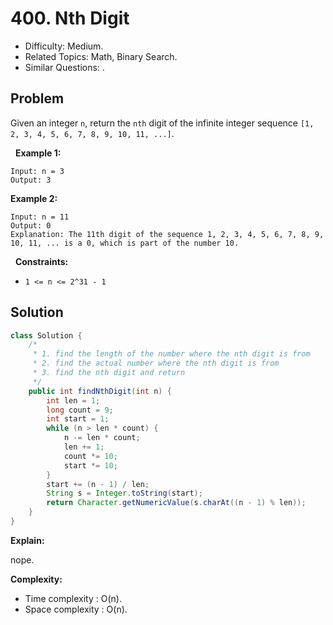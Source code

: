 # 400. Nth Digit

- Difficulty: Medium.
- Related Topics: Math, Binary Search.
- Similar Questions: .

## Problem

Given an integer ```n```, return the ```nth``` digit of the infinite integer sequence ```[1, 2, 3, 4, 5, 6, 7, 8, 9, 10, 11, ...]```.

 
**Example 1:**

```
Input: n = 3
Output: 3
```

**Example 2:**

```
Input: n = 11
Output: 0
Explanation: The 11th digit of the sequence 1, 2, 3, 4, 5, 6, 7, 8, 9, 10, 11, ... is a 0, which is part of the number 10.
```

 
**Constraints:**


	
- ```1 <= n <= 2^31 - 1```



## Solution

```java
class Solution {
    /*
     * 1. find the length of the number where the nth digit is from
     * 2. find the actual number where the nth digit is from
     * 3. find the nth digit and return
     */
    public int findNthDigit(int n) {
        int len = 1;
        long count = 9;
        int start = 1;
        while (n > len * count) {
            n -= len * count;
            len += 1;
            count *= 10;
            start *= 10;
        }
        start += (n - 1) / len;
        String s = Integer.toString(start);
        return Character.getNumericValue(s.charAt((n - 1) % len));
    }
}
```

**Explain:**

nope.

**Complexity:**

* Time complexity : O(n).
* Space complexity : O(n).
